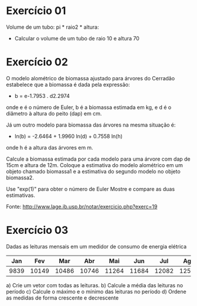 # Exercício 01

Volume de um tubo: pi * raio2 * altura:
* Calcular o volume de um tubo de raio 10 e altura 70

# Exercício 02

O modelo alométrico de biomassa ajustado para árvores do Cerradão estabelece que a biomassa é dada pela expressão:

* b = e-1.7953 . d2.2974

onde e é o número de Euler, b é a biomassa estimada em kg, e d é o diâmetro à altura do peito (dap) em cm.

Já um outro modelo para biomassa das árvores na mesma situação é:

* ln(b) = -2.6464 + 1.9960 ln(d) + 0.7558 ln(h)

onde h é a altura das árvores em m.

Calcule a biomassa estimada por cada modelo para uma árvore com dap de 15cm e altura de 12m. Coloque a estimativa do modelo alométrico em um objeto chamado biomassa1 e a estimativa do segundo modelo no objeto biomassa2.

Use "exp(1)" para obter o número de Euler
Mostre e compare as duas estimativas.

Fonte: http://www.lage.ib.usp.br/notar/exercicio.php?exerc=19

# Exercício 03

Dadas as leituras mensais em um medidor de consumo de energia elétrica

| Jan | Fev | Mar | Abr | Mai | Jun | Jul | Ago | Set | Out | Nov | Dez |
|-----|-----|-----|-----|-----|-----|-----|-----|-----|-----|-----|-----|
|9839| 10149| 10486| 10746| 11264| 11684| 12082| 12599| 13004| 13350| 13717 | 14052|


a) Crie um vetor com todas as leituras.
b) Calcule a média das leituras no período
c) Calcule o máximo e o mínimo das leituras no período
d) Ordene as medidas de forma crescente e decrescente

